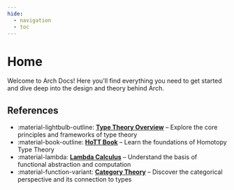 ```yaml
---
hide:
  - navigation
  - toc
---
```


# Home

Welcome to Arch Docs! Here you'll find everything you need to get started and dive deep into the design and theory behind Arch.

## References

<div class="grid cards" markdown>

- :material-lightbulb-outline: __[Type Theory Overview]__ – Explore the core principles and frameworks of type theory
- :material-book-outline: __[HoTT Book]__ – Learn the foundations of Homotopy Type Theory
- :material-lambda: __[Lambda Calculus]__ – Understand the basis of functional abstraction and computation
- :material-function-variant: __[Category Theory]__ – Discover the categorical perspective and its connection to types

</div>

[HoTT Book]: https://homotopytypetheory.org/book/
[Type Theory Overview]: https://plato.stanford.edu/entries/type-theory/
[Lambda Calculus]: https://en.wikipedia.org/wiki/Lambda_calculus
[Category Theory]: https://ncatlab.org/nlab/show/category+theory
